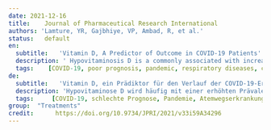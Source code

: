 ```yaml
---
date: 2021-12-16
title:    Journal of Pharmaceutical Research International 
authors: 'Lamture, YR, Gajbhiye, VP, Ambad, R, et al.'
status:   default
en:
  subtitle:   'Vitamin D, A Predictor of Outcome in COVID-19 Patients'
  description: ' Hypovitaminosis D is a commonly associated with increased prevalence of pulmonary infections. High mortality rate of COVID 19 infections is associated with immune dysfunction like cytokine storm. Many studies show important function of vitamin D in proper functioning of immune system. Very few studies are available to associate vitamin D level and severity of Covid infection, Hence this study was undertaken to find a relation of vitamin D levels and outcome of COVID-19. Study design is retrospective observational analytical case control. A study population was hospital base cases and medical examination with clear definition of cases, medical examination, inclusion/ exclusion criteria, outcome and exposure. The Statistical analysis was done to measure the association of outcome (the death or severe disease risk) with exposure (low vitamin D) and that was determined by measuring Odds ratio. Most of the patients (45%) were in an age ranging from 40 to 59 years. Maximum number of the patients (68%) have one comorbidity. Diabetes mellitus and hypertension, both present in 28 % and other co morbidity in 40 % of patients and 32% of patient reported to have no comorbidities. Present study reveals vitamin D deficiency in around for 74% of patients. Most of the patients were managed without supplementation of oxygen, but few needed high flow oxygen and even invasive ventilation. However prognosis was good. COVID-19 deaths occurred only in 2% of the cases. All dead patients and patients with a severe disease had vitamin D deficiency. This association of hypovitaminosis D was more significant than other co morbidities including hypertension and diabetes mellitus. Our study concluded that, two third of patients were having vitamin D deficiency. Study clearly depicts severe vitamin D deficiency is associated with fatal cases, therefore vitamin D level can be used as a predictor of mortality.'
  tags:    [COVID-19, poor prognosis, pandemic, respiratory diseases, cytokine storm]
de: 
  subtitle:   'Vitamin D, ein Prädiktor für den Verlauf der COVID-19-Erkrankung'
  description: 'Hypovitaminose D wird häufig mit einer erhöhten Prävalenz pulmonaler Infektionen in Verbindung gebracht. Die hohe Sterblichkeitsrate bei COVID-19-Infektionen ist mit einer Fehlfunktion des Immunsystems wie einem Zytokinsturm verbunden. Viele Studien zeigen, dass Vitamin D eine wichtige Rolle für das reibungslose Funktionieren des Immunsystems spielt. Es gibt nur sehr wenige Studien, die einen Zusammenhang zwischen dem Vitamin-D-Spiegel und dem Schweregrad der Covid-Infektion herstellen. Daher wurde diese Studie durchgeführt, um einen Zusammenhang zwischen dem Vitamin-D-Spiegel und dem Ergebnis der COVID-19-Infektion zu finden. Das Studiendesign ist eine retrospektive, beobachtende, analytische Fallkontrolle. Die Studienpopulation bestand aus Krankenhausfällen und medizinischen Untersuchungen mit klarer Definition der Fälle, der medizinischen Untersuchung, der Einschluss-/Ausschlusskriterien, des Ergebnisses und der Exposition. Die statistische Analyse wurde durchgeführt, um die Assoziation des Ergebnisses (das Risiko des Todes oder einer schweren Erkrankung) mit der Exposition (niedrige Vitamin-D-Konzentration) zu messen, was durch die Messung der Odds Ratio bestimmt wurde. Die meisten Patienten (45 %) waren im Alter zwischen 40 und 59 Jahren. Die meisten Patienten (68 %) hatten eine Komorbidität. Diabetes mellitus und Bluthochdruck traten beide bei 28 % auf, andere Begleiterkrankungen bei 40 % der Patienten und 32 % der Patienten gaben an, keine Begleiterkrankungen zu haben. In der vorliegenden Studie wurde bei etwa 74 % der Patienten ein Vitamin-D-Mangel festgestellt. Die meisten Patienten wurden ohne zusätzliche Sauerstoffzufuhr behandelt, aber einige wenige benötigten Sauerstoff mit hohem Durchfluss und sogar invasive Beatmung. Die Prognose war jedoch gut. COVID-19-Todesfälle traten nur in 2 % der Fälle auf. Alle verstorbenen Patienten und Patienten mit einer schweren Erkrankung hatten einen Vitamin-D-Mangel. Diese Assoziation von Hypovitaminose D war signifikanter als andere Komorbiditäten wie Bluthochdruck und Diabetes mellitus. Unsere Studie ergab, dass zwei Drittel der Patienten einen Vitamin-D-Mangel aufwiesen. Die Studie zeigt deutlich, dass ein schwerer Vitamin-D-Mangel mit tödlichen Fällen assoziiert ist, daher kann der Vitamin-D-Spiegel als Prädiktor für die Sterblichkeit verwendet werden.'
  tags:     [COVID-19, schlechte Prognose, Pandemie, Atemwegserkrankungen, Zytokinsturm]
group:  "Treatments"
credit:      https://doi.org/10.9734/JPRI/2021/v33i59A34296
---
```

